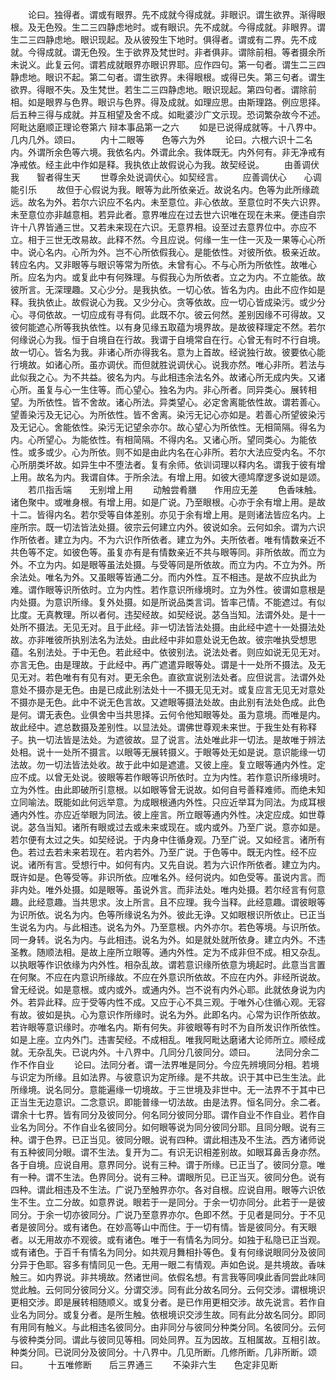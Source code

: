 <!-- { "loadSidebar": true } -->
　　论曰。独得者。谓或有眼界。先不成就今得成就。非眼识。谓生欲界。渐得眼根。及无色殁。生二三四静虑地时。或有眼识。先不成就。今得成就。非眼界。谓生二三四静虑地。眼识现起。及从彼殁生下地时。俱得者。谓或有二界。先不成就。今得成就。谓无色殁。生于欲界及梵世时。非者俱非。谓除前相。等者摄余所未说义。此复云何。谓若成就眼界亦眼识界耶。应作四句。第一句者。谓生二三四静虑地。眼识不起。第二句者。谓生欲界。未得眼根。或得已失。第三句者。谓生欲界。得眼不失。及生梵世。若生二三四静虑地。眼识现起。第四句者。谓除前相。如是眼界与色界。眼识与色界。得及成就。如理应思。由斯理路。例应思择。后五种三得与成就。并互相望及舍不成。如毗婆沙广文示现。恐词繁杂故今不述。
阿毗达磨顺正理论卷第六
辩本事品第一之六
　　如是已说得成就等。十八界中。几内几外。颂曰。
　　内十二眼等　　色等六为外
　　论曰。六根六识十二名内。外谓所余色等六境。我依名内。外谓此余。我体既无。内外何有。非无净戒有净戒依。经主此中作如是释。我执依止故假说心为我。故契经说。
　　由善调伏我　　智者得生天
　　世尊余处说调伏心。如契经言。
　　应善调伏心　　心调能引乐
　　故但于心假说为我。眼等为此所依亲近。故说名内。色等为此所缘疏远。故名为外。若尔六识应不名内。未至意位。非心依故。至意位时不失六识界。未至意位亦非越意相。若异此者。意界唯应在过去世六识唯在现在未来。便违自宗许十八界皆通三世。又若未来现在六识。无意界相。设至过去意界位中。亦应不立。相于三世无改易故。此释不然。今且应说。何缘一生一住一灭及一果等心心所中。说心名内。心所为外。岂不心所依假我心。是能依性。对彼所依。极亲近故。转应名内。又非眼等与眼识等常为所依。未曾有心。不与心所为所依性。故唯心所。应名为内。或复此中有何殊理。与假我心为所依者。立之为内。不立能依。故彼所言。无深理趣。又心少分。是我执依。一切心依。皆名为内。由此不应作如是释。我执依止。故假说心为我。又少分心。贪等依故。应一切心皆成染污。或少分心。寻伺依故。一切应成有寻有伺。此既不尔。彼云何然。差别因缘不可得故。又彼何能遮心所等我执依性。以有身见缘五取蕴为境界故。是故彼释理定不然。若尔何缘说心为我。恒于自境自在行故。我谓于自境常自在行。心曾无有时不行自境。故一切心。皆名为我。非诸心所亦得我名。意为上首故。经说独行故。彼要依心能行境故。如诸心所。虽亦调伏。而但就胜说调伏心。说我亦然。唯心非所。若法与此似我之心。为不共益。彼名为内。与此相违余法名外。故诸心所无成内失。又诸心所。虽复与心一生住等。而心望心。独名为内。非心所者。同异类心。展转相望。为所依性。皆不舍故。诸心所法。异类望心。必定舍离能依性故。谓若善心。望善染污及无记心。为所依性。皆不舍离。染污无记心亦如是。若善心所望彼染污及无记心。舍能依性。染污无记望余亦尔。故心望心为所依性。无相简隔。得名为内。心所望心。为能依性。有相简隔。不得内名。又诸心所。望同类心。为能依性。或多或少。心为所依。则不如是由此内名在心非所。若尔大法应受内名。不尔心所朋类坏故。如异生中不堕法者。复有余师。依训词理以释内名。谓我于彼有增上用。故名为内。我谓自体。于所余法。有增上用。如彼大德鸠摩逻多说如是颂。
　　若爪指舌端　　无别增上用
　　动触尝肴膳　　作用应无差
　　色香味触。诸色聚中。或唯身根。有增上用。如是广说。乃至眼根。心亦于余有增上用。是故十二。皆得内名。若尔受等自体差别。亦见于余有增上用。是则诸法皆应名内。上座所宗。既一切法皆法处摄。彼宗云何建立内外。彼说如余。云何如余。谓为六识作所依者。建立为内。不为六识作所依者。建立为外。夫所依者。唯有情数亲近不共色等不定。如彼色等。虽复亦有是有情数亲近不共与眼等同。非所依故。而立为外。不立为内。如是眼等虽法处摄。与受等同是所依故。而立为内。不立为外。所余法处。唯名为外。又虽眼等皆通二分。而内外性。互不相违。是故不应执此为难。谓作眼等识所依时。立为内性。若作意识所缘境时。立为外性。彼谓如意根是内处摄。为意识所缘。复外处摄。如是所说品类言词。皆率己情。不能遮过。有似比度。无真教理。所以者何。违契经故。如契经说。苾刍当知。法谓外处。是十一处所不摄法。无见无对。且于此经。非一切法皆法处摄。由此经中遮十一处摄法处故。亦非唯彼所执别法名为法处。由此经中非如意处说无色故。彼宗唯执受想思蕴。名别法处。于中无色。若此经中。依彼别法。说法处者。则应如说无见无对。亦言无色。由是理故。于此经中。再广遮遣异眼等处。谓是十一处所不摄法。及无见无对。若色唯有有见有对。更无余色。直欲宣说别法处者。应但说言。法谓外处意处不摄亦是无色。由是已成此别法处十一不摄无见无对。或复应言无见无对意处不摄亦是无色。此中不说无色言故。又遮眼等摄法处故。由此别有法处色成。此色是何。谓无表色。业俱舍中当共思择。云何令他知眼等处。虽为意境。而唯是内。故此经中。遮总数摄及差别性。以显法处。谓佛世尊观未来世。于我生处有称释子。执一切法皆是法处。为遮彼故。显了说言。法处唯此非一切法。是故唯于辨法处相。说十一处所不摄言。以眼等无展转摄义。于眼等处无如是说。意识能缘一切法故。勿一切法皆法处收。故于此中如是遮遣。又彼上座。复立眼等通内外性。定应不成。以曾无处说。彼眼等若作眼等识所依时。立为内性。若作意识所缘境时。立为外性。由此即破所引意根。以如眼等曾无说故。如何自号善释难师。而绝未知立同喻法。既能如此何远举意。为成眼根通内外性。只应近举耳为同法。为成耳根通内外性。亦应近举眼为同法。彼上座言。所立眼等通内外性。决定应成。如世尊说。苾刍当知。诸所有眼或过去或未来或现在。或内或外。乃至广说。意亦如是。若尔便有太过之失。如契经说。于内身中住循身观。乃至广说。又如经言。诸所有色。若过去若未来若现在。若内若外。乃至广说。于色等中。既无内性。经不应说。诸所有言。受想行中。如何有内。又先自说。若为六识作所依者。建立为内。既许如是。色等受等。非识所依。应唯名外。经何说内。如色受等。虽说内言。而非内处。唯外处摄。如是眼等。虽说外言。而非法处。唯内处摄。若尔经言有何意趣。此经意趣。当共思求。汝上所言。且不应理。我今当释。此经意趣。谓彼眼等为识所依。说名为内。色等所缘说名为外。彼此无诤。又如眼根识所依止。已正当生说名为内。与此相违。说名为外。乃至意根。内外亦尔。若色等境。与识所依。同一身转。说名为内。与此相违。说名为外。如是就处就所依身。建立内外。不违圣教。随顺法相。是故上座所立眼等。通内外性。定为不成非但不成。相又杂乱。以执眼等作识依缘为内外性。相杂乱故。谓若意识缘所依意为境起时。此意当言置在何聚。不应在内意识所缘故。不应在外意识所依故。不应在内外。非经所说故。曾无经说。如是意根。或内或外。或通内外。岂不说有内外心耶。此就依身说为内外。若异此释。应于受等内性不成。又应于心不具三观。于唯外心住循心观。无容有故。彼如是执。心为意识作所缘时。说名为外。此即名内。心常为识作所依故。若许眼等意识缘时。亦唯名内。斯有何失。非彼眼等有时不为自所发识作所依性。如是上座。立内外门。违害契经。不成相乱。唯我阿毗达磨诸大论师所立。顺经成就。无杂乱失。已说内外。十八界中。几同分几彼同分。颂曰。
　　法同分余二　　作不作自业
　　论曰。法同分者。谓一法界唯是同分。今应先辨境同分相。若境与识定为所缘。且如法界。与彼意识为定所缘。是不共故。识于其中已生生法。此所缘境。说名同分。意能遍缘一切境故。于三世境及非世中。无一法界不于其中已正当生无边意识。二念意识。即能普缘一切法故。由是法界。恒名同分。余二者。谓余十七界。皆有同分及彼同分。何名同分彼同分耶。谓作自业不作自业。若作自业名为同分。不作自业名彼同分。如何眼等说为同分彼同分耶。且同分眼。说有三种。谓于色界。已正当见。彼同分眼。说有四种。谓此相违及不生法。西方诸师说有五种彼同分眼。谓不生法。复开为二。有识无识相差别故。如眼耳鼻舌身亦然。各于自境。应说自用。意界同分。说有三种。谓于所缘。已正当了。彼同分意。唯有一种。谓不生法。色界同分。说有三种。谓眼所见。已正当灭。彼同分色。说有四种。谓此相违及不生法。广说乃至触界亦尔。各对自根。应说自用。眼等六识依生不生。立二分故。如意界说。眼若于一是同分。于余一切亦同分。此若于一是彼同分。于余一切亦彼同分。广说乃至意界亦尔。色即不然。于见者是同分。于不见者是彼同分。或有诸色。在妙高等山中而住。于一切有情。皆是彼同分。有天眼者。以无用故亦不观彼。或有诸色。唯于一有情名为同分。如独于私隐已正当观。或有诸色。于百千有情名为同分。如共观月舞相扑等色。复有何缘说眼同分及彼同分异于色耶。容多有情同见一色。无用一眼二有情观。声如色说。是共境故。香味触三。如内界说。非共境故。然诸世间。依假名想。有言我等同嗅此香同尝此味同觉此触。云何同分彼同分义。分谓交涉。同有此分故名同分。云何交涉。谓根境识更相交涉。即是展转相随顺义。或复分者。是已作用更相交涉。故先说言。若作自业名为同分。或复分者。是所生触。依根境识交涉生故。同有此分故名同分。即同有用同有触义。与此相违名彼同分。由非同分与彼同分种类分同。名彼同分。云何与彼种类分同。谓此与彼同见等相。同处同界。互为因故。互相属故。互相引故。种类分同。已说同分及彼同分。十八界中。几见所断。几修所断。几非所断。颂曰。
　　十五唯修断　　后三界通三
　　不染非六生　　色定非见断
